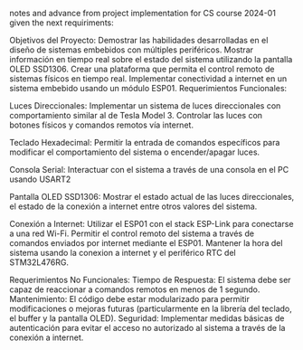 notes and advance from project implementation for CS course 2024-01 given the next requiriments: 

Objetivos del Proyecto:
Demostrar las habilidades desarrolladas en el diseño de sistemas embebidos con múltiples periféricos.
Mostrar información en tiempo real sobre el estado del sistema utilizando la pantalla OLED SSD1306.
Crear una plataforma que permita el control remoto de sistemas físicos en tiempo real.
Implementar conectividad a internet en un sistema embebido usando un módulo ESP01.
Requerimientos Funcionales:


Luces Direccionales:
Implementar un sistema de luces direccionales con comportamiento similar al de Tesla Model 3.
Controlar las luces con botones físicos y comandos remotos vía internet.

Teclado Hexadecimal:
Permitir la entrada de comandos específicos para modificar el comportamiento del sistema o encender/apagar luces.

Consola Serial:
Interactuar con el sistema a través de una consola en el PC usando USART2

Pantalla OLED SSD1306:
Mostrar el estado actual de las luces direccionales, el estado de la conexión a internet entre otros valores del sistema.

Conexión a Internet:
Utilizar el ESP01 con el stack ESP-Link para conectarse a una red Wi-Fi.
Permitir el control remoto del sistema a través de comandos enviados por internet mediante el ESP01.
Mantener la hora del sistema usando la conexion a internet y el periférico RTC del STM32L476RG.


Requerimientos No Funcionales:
Tiempo de Respuesta:
El sistema debe ser capaz de reaccionar a comandos remotos en menos de 1 segundo.
Mantenimiento:
El código debe estar modularizado para permitir modificaciones o mejoras futuras (particularmente en la librería del teclado, el buffer y la pantalla OLED).
Seguridad:
Implementar medidas básicas de autenticación para evitar el acceso no autorizado al sistema a través de la conexión a internet.
